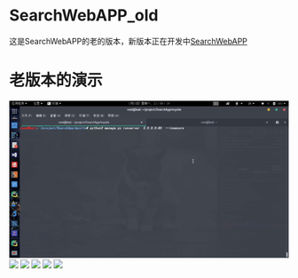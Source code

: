 # SearchWebAPP_old
这是SearchWebAPP的老的版本，新版本正在开发中[SearchWebAPP](https://github.com/imjdl/SearchWebApp)
# 老版本的演示

![](demo/ezgif.com-video-to-1.gif)
![](demo/ezgif.com-video-to-2.gif)
![](demo/ezgif.com-video-to-3.gif)
![](demo/ezgif.com-video-to-4.gif)
![](demo/ezgif.com-video-to-5.gif)
![](demo/ezgif.com-video-to-6.gif)

